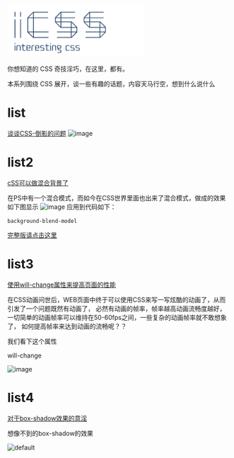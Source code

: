 ![image](https://github.com/Luotianyi1205/CSS-/raw/master/logo.jpg)

你想知道的 CSS 奇技淫巧，在这里，都有。

本系列围绕 CSS 展开，谈一些有趣的话题，内容天马行空，想到什么说什么

# list

[谈谈CSS-倒影的问题](https://github.com/Luotianyi1205/CSS-/issues/1) 
![image](https://user-images.githubusercontent.com/28778154/34349392-c6b41f3c-ea4b-11e7-8c8e-6011046f9524.jpg)














# list2

[cSS可以做混合背景了](https://github.com/Luotianyi1205/CSS-/issues/2) 




在PS中有一个混合模式，而如今在CSS世界里面也出来了混合模式，做成的效果如下图显示
 ![image](https://luotianyi1205.github.io/luotianyi.github.io/2017/12/28/%E4%B8%8D%E5%8F%AF%E6%80%9D%E8%AE%AE%E7%9A%84%E6%B7%B7%E5%90%88%E6%A8%A1%E5%BC%8F-background-blend-mode/a.png)
应用到代码如下：
```
background-blend-model

```
[完整版请点击这里](https://github.com/Luotianyi1205/CSS-/issues/2) 


# list3
[使用will-change属性来提高页面的性能](https://github.com/Luotianyi1205/CSS-/issues/3) 


在CSS动画问世后，WEB页面中终于可以使用CSS来写一写炫酷的动画了，从而引发了一个问题既然有动画了，
必然有动画的帧率，帧率越高动画流畅度越好，一切简单的动画帧率可以维持在50-60fps之间，一些复杂的动画帧率就不敢想象了，
如何提高帧率来达到动画的流畅呢？？

我们看下这个属性

will-change

![image](https://timgsa.baidu.com/timg?image&quality=80&size=b9999_10000&sec=1515118305&di=6a93c09f187f0079ba57978ed7832f61&imgtype=jpg&er=1&src=http%3A%2F%2Fs7.sinaimg.cn%2Fmw690%2F006zjds7zy76EeV9h2u66%26amp%3B690)






# list4
[对于box-shadow效果的意淫](https://github.com/Luotianyi1205/CSS-/issues/4)

想像不到的box-shadow的效果


![default](https://user-images.githubusercontent.com/28778154/34472497-b3c86740-ef9e-11e7-9948-6166b3b9994b.PNG)





